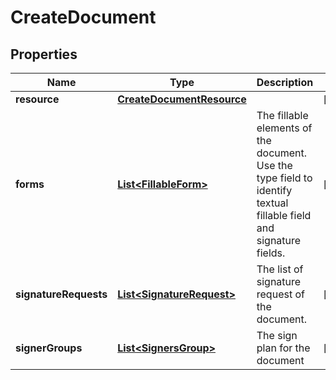 

# CreateDocument

## Properties

Name | Type | Description | Notes
------------ | ------------- | ------------- | -------------
**resource** | [**CreateDocumentResource**](CreateDocumentResource.md) |  |  [optional]
**forms** | [**List&lt;FillableForm&gt;**](FillableForm.md) | The fillable elements of the document. Use the type field to identify textual fillable field and signature fields. |  [optional]
**signatureRequests** | [**List&lt;SignatureRequest&gt;**](SignatureRequest.md) | The list of signature request of the document. |  [optional]
**signerGroups** | [**List&lt;SignersGroup&gt;**](SignersGroup.md) | The sign plan for the document |  [optional]



